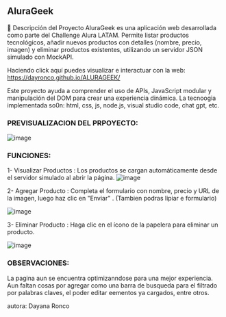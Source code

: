 <h2>AluraGeek</h2>

📄 Descripción del Proyecto AluraGeek es una aplicación web desarrollada como parte del Challenge Alura LATAM. Permite listar productos tecnológicos, añadir nuevos productos con detalles (nombre, precio, imagen) y eliminar productos existentes, utilizando un servidor JSON simulado con MockAPI.

Haciendo click aquí puedes visualizar e interactuar con la web: https://dayronco.github.io/ALURAGEEK/

Este proyecto ayuda a comprender el uso de APIs, JavaScript modular y manipulación del DOM para crear una experiencia dinámica.
La tecnoogia implementada so0n: html, css, js, node.js, visual studio code, chat gpt, etc.

<h3>PREVISUALIZACION DEL PRPOYECTO:</h3>

![image](https://github.com/user-attachments/assets/8299ec5a-2110-47af-937f-0908f464e30e)

<h3>FUNCIONES:</h3>

1- Visualizar Productos : Los productos se cargan automáticamente desde el servidor simulado al abrir la página.
![image](https://github.com/user-attachments/assets/4ffc9f29-d65e-4542-9d1a-dc8f4b243463)

2- Agregar Producto : Completa el formulario con nombre, precio y URL de la imagen, luego haz clic en "Enviar" . (Tambien podras lipiar e formulario)

![image](https://github.com/user-attachments/assets/444b7591-d307-48ca-990a-f5c27822271a)

3- Eliminar Producto : Haga clic en el ícono de la papelera para eliminar un producto.

![image](https://github.com/user-attachments/assets/e16e66a7-15cf-4e7d-b1b0-a4a83c96ac44)

<h3>OBSERVACIONES:</h3>

La pagina aun se encuentra optimizanndose para una mejor experiencia. Aun faltan cosas por agregar como una barra de busqueda para el filtrado por palabras claves, el poder editar eementos ya cargados, entre otros.

autora: Dayana Ronco









